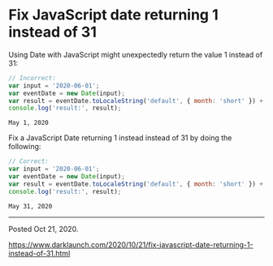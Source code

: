 # Fix JavaScript date returning 1 instead of 31

Using Date with JavaScript might unexpectedly return the value 1 instead of 31:

```javascript
// Incorrect:
var input = '2020-06-01';
var eventDate = new Date(input);
var result = eventDate.toLocaleString('default', { month: 'short' }) + ' ' + eventDate.getUTCDate() + ', ' + eventDate.getUTCFullYear()
console.log('result:', result);
```

```
May 1, 2020
```

Fix a JavaScript Date returning 1 instead instead of 31 by doing the following:

```javascript
// Correct:
var input = '2020-06-01';
var eventDate = new Date(input);
var result = eventDate.toLocaleString('default', { month: 'short' }) + ' ' + eventDate.getDate() + ', ' + eventDate.getFullYear();
console.log('result:', result);
```

```
May 31, 2020
```

---

Posted Oct 21, 2020.

https://www.darklaunch.com/2020/10/21/fix-javascript-date-returning-1-instead-of-31.html